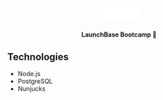 <h1 align="center">
    <img alt="Foodfy" title="#Foodfy" src="public/assets/logo.png" width="100px" />
</h1>

<h4 align="center"> 
	LaunchBase Bootcamp 🚀
</h4>

## Technologies

- Node.js
- PostgreSQL
- Nunjucks
